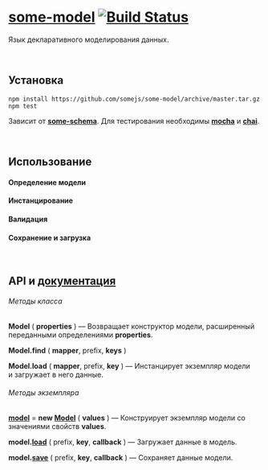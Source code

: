 # [some-model](http://somejs.org/model) [![Build Status](https://secure.travis-ci.org/somejs/some-model.png)](http://travis-ci.org/somejs/some-model)

Язык декларативного моделирования данных.

 
## Установка
```
npm install https://github.com/somejs/some-model/archive/master.tar.gz
npm test
```
Зависит от **[some-schema](https://github.com/somejs/some-schema)**. Для тестирования необходимы **[mocha]()** и **[chai]()**.

 
## Использование

#### Определение модели

#### Инстанцирование

#### Валидация

#### Сохранение и загрузка

 
## API и [документация](http://api.somejs.org/model)

###### Методы класса

**Model** ( **properties** ) — Возвращает конструктор модели, расширенный переданными определениями **properties**.

**Model.find** ( **mapper**, prefix, **keys** )

**Model.load** ( **mapper**, prefix, **key** ) — Инстанцирует экземпляр модели и загружает в него данные.

###### Методы экземпляра

**[model]()** = **new [Model]()** ( **values** ) — Конструирует экземпляр модели со значениями свойств **values**.

**model.[load]()** ( prefix, **key**, **callback** ) — Загружает данные в модель.

**model.[save]()** ( prefix, **key**, **callback** ) — Сохраняет данные модели.